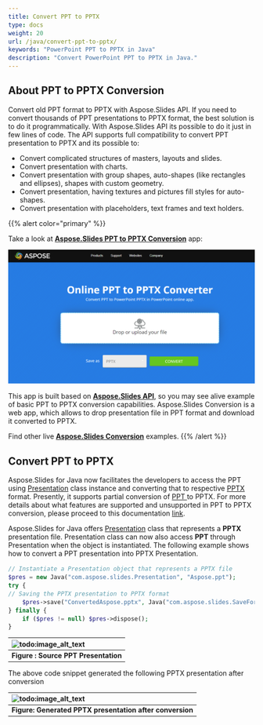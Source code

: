 ```yaml
---
title: Convert PPT to PPTX
type: docs
weight: 20
url: /java/convert-ppt-to-pptx/
keywords: "PowerPoint PPT to PPTX in Java"
description: "Convert PowerPoint PPT to PPTX in Java."
---
```


## **About PPT to PPTX Conversion**
Convert old PPT format to PPTX with Aspose.Slides API. If you need to convert thousands of PPT presentations to PPTX format, the best solution is to do it programmatically. With Aspose.Slides API its possible to do it just in few lines of code. The API supports full compatibility to convert PPT presentation to PPTX and its possible to:

- Convert complicated structures of masters, layouts and slides.
- Convert presentation with charts.
- Convert presentation with group shapes, auto-shapes (like rectangles and ellipses), shapes with custom geometry.
- Convert presentation, having textures and pictures fill styles for auto-shapes.
- Convert presentation with placeholders, text frames and text holders.

{{% alert color="primary" %}} 

Take a look at [**Aspose.Slides PPT to PPTX Conversion**](https://products.aspose.app/slides/conversion/ppt-to-pptx) app:

[](https://products.aspose.app/slides/conversion/ppt-to-pptx)

[![todo:image_alt_text](ppt-to-pptx.png)](https://products.aspose.app/slides/conversion/ppt-to-pptx)

This app is built based on [**Aspose.Slides API**](https://products.aspose.com/slides/java), so you may see alive example of basic PPT to PPTX conversion capabilities. Aspose.Slides Conversion is a web app, which allows to drop presentation file in PPT format and download it converted to PPTX.

Find other live [**Aspose.Slides Conversion**](https://products.aspose.app/slides/conversion/) examples.
{{% /alert %}} 

## **Convert PPT to PPTX**
Aspose.Slides for Java now facilitates the developers to access the PPT using [Presentation](https://apireference.aspose.com/java/slides/com.aspose.slides/presentation) class instance and converting that to respective [PPTX](https://wiki.fileformat.com/presentation/pptx/) format. Presently, it supports partial conversion of [PPT ](https://wiki.fileformat.com/presentation/ppt/)to PPTX. For more details about what features are supported and unsupported in PPT to PPTX conversion, please proceed to this documentation [link](/slides/java/ppt-to-pptx-conversion/).

Aspose.Slides for Java offers [Presentation](https://apireference.aspose.com/java/slides/com.aspose.slides/presentation) class that represents a **PPTX** presentation file. Presentation class can now also access **PPT** through Presentation when the object is instantiated. The following example shows how to convert a PPT presentation into PPTX Presentation.

```php
// Instantiate a Presentation object that represents a PPTX file
$pres = new Java("com.aspose.slides.Presentation", "Aspose.ppt");
try {
// Saving the PPTX presentation to PPTX format
    $pres->save("ConvertedAspose.pptx", Java("com.aspose.slides.SaveFormat")->Pptx);
} finally {
    if ($pres != null) $pres->dispose();
}
```

|![todo:image_alt_text](http://i.imgur.com/Y9jaUtI.png)|
| :- |
|**Figure : Source PPT Presentation**|

The above code snippet generated the following PPTX presentation after conversion

|![todo:image_alt_text](http://i.imgur.com/tBXF3nA.png)|
| :- |
|**Figure: Generated PPTX presentation after conversion**|